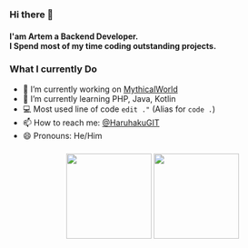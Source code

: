 ### Hi there 👋

<h4>I'am Artem a Backend Developer.<br>I Spend most of my time coding outstanding projects.</h4>

### What I currently Do

- 🔭 I’m currently working on [MythicalWorld](https://mythicalworld.su)
- 🌱 I’m currently learning PHP, Java, Kotlin
- 💻 Most used line of code `edit ."` (Alias for `code .`)
- 📫 How to reach me: [@HaruhakuGIT](https://discord.com/users/856967549635002388)
- 😄 Pronouns: He/Him

###

<div align="center">
  <img src="https://github-readme-stats.vercel.app/api?username=HaruhakuGIT&show_icons=true&theme=midnight-purple" height="150">
  <img src="https://github-readme-stats.vercel.app/api/top-langs/?username=HaruhakuGIT&theme=midnight-purple&layout=compact&langs_count=5&order=2" height="150">
</div>

###
